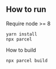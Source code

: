 ## How to run

Require node >= 8

```
yarn install
npx parcel
```

How to build

```
npx parcel build
```

